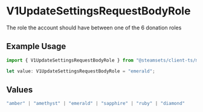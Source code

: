 # V1UpdateSettingsRequestBodyRole

The role the account should have between one of the 6 donation roles

## Example Usage

```typescript
import { V1UpdateSettingsRequestBodyRole } from "@steamsets/client-ts/models/components";

let value: V1UpdateSettingsRequestBodyRole = "emerald";
```

## Values

```typescript
"amber" | "amethyst" | "emerald" | "sapphire" | "ruby" | "diamond"
```